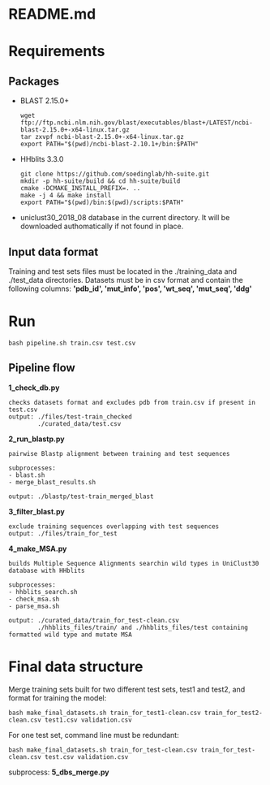 # README.md

# Requirements

## Packages

- BLAST 2.15.0+
	```
	wget ftp://ftp.ncbi.nlm.nih.gov/blast/executables/blast+/LATEST/ncbi-blast-2.15.0+-x64-linux.tar.gz
	tar zxvpf ncbi-blast-2.15.0+-x64-linux.tar.gz
	export PATH="$(pwd)/ncbi-blast-2.10.1+/bin:$PATH"
	```

- HHblits 3.3.0
	```
	git clone https://github.com/soedinglab/hh-suite.git
	mkdir -p hh-suite/build && cd hh-suite/build
	cmake -DCMAKE_INSTALL_PREFIX=. ..
	make -j 4 && make install
	export PATH="$(pwd)/bin:$(pwd)/scripts:$PATH"
	```
- uniclust30_2018_08 database in the current directory. It will be downloaded authomatically if not found in place.

## Input data format

Training and test sets files must be located in the ./training_data and ./test_data directories. Datasets must be in csv format and contain the following columns:
**'pdb_id', 'mut_info', 'pos', 'wt_seq', 'mut_seq', 'ddg'**

# Run

`bash pipeline.sh train.csv test.csv`

## Pipeline flow

**1_check_db.py**

    checks datasets format and excludes pdb from train.csv if present in test.csv
    output: ./files/test-train_checked 
            ./curated_data/test.csv

**2_run_blastp.py**

    pairwise Blastp alignment between training and test sequences

    subprocesses:
    - blast.sh
    - merge_blast_results.sh

    output: ./blastp/test-train_merged_blast

**3_filter_blast.py**

    exclude training sequences overlapping with test sequences
    output: ./files/train_for_test

**4_make_MSA.py**

    builds Multiple Sequence Alignments searchin wild types in UniClust30 database with HHblits

    subprocesses:
    - hhblits_search.sh
    - check_msa.sh
    - parse_msa.sh

    output: ./curated_data/train_for_test-clean.csv
            ./hhblits_files/train/ and ./hhblits_files/test containing formatted wild type and mutate MSA

# Final data structure

Merge training sets built for two different test sets, test1 and test2, and format for training the model:

`bash make_final_datasets.sh train_for_test1-clean.csv train_for_test2-clean.csv test1.csv validation.csv`

For one test set, command line must be redundant:

`bash make_final_datasets.sh train_for_test-clean.csv train_for_test-clean.csv test.csv validation.csv`

subprocess: **5_dbs_merge.py**
